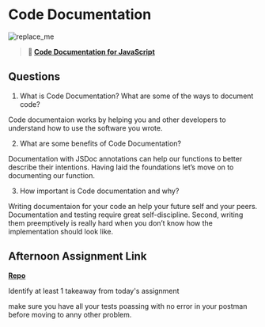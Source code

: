 # Code Documentation

![replace_me](https://codeworks.blob.core.windows.net/public/assets/img/illustrations/placeholder.svg)

> **📖 [Code Documentation for JavaScript](https://codeworksacademy.com/fs-student-guide/resources/wk7/02-JSDocs)**
  
## Questions

1. What is Code Documentation? What are some of the ways to document code?

Code documentaion works by helping you and other developers to understand how to use the software you wrote.

2. What are some benefits of Code Documentation?

Documentation with JSDoc annotations can help our functions to better describe their intentions.  Having laid the foundations let’s move on to documenting our function.

3. How important is Code documentation and why?

Writing documentaion for your code an help your future self and your peers.  Documentation and testing require great self-discipline. Second, writing them preemptively is really hard when you don’t know how the implementation should look like.

## Afternoon Assignment Link

**[Repo](https://github.com/tberry019/planIt)**

Identify at least 1 takeaway from today's assignment

make sure you have all your tests poassing with no error in your postman before moving to anny other problem.
